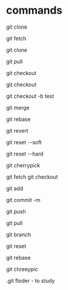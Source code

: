 # commands
git clone   

git fetch

git clone

git pull

git checkout <Commit id>

  git checkout 

  git checkout -b test

  git merge

  git rebase

  git revert
  
git reset --soft
  
git reset --hard

  git cherrypick

  git fetch
 git checkout
  
git add
  
git commit -m

git push

  git pull
 
  git branch
 
  git reset
 
  git rebase
  
git chreeypic
  
.git floder - to study
